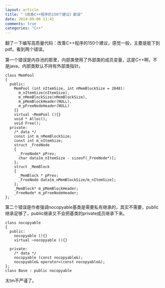 ```yaml
---
layout: article
title: "《改善C++程序的150个建议》勘误"
date: 2014-09-06 11:41
comments: true
categories: "C++"
---
```

  翻了一下编写高质量代码：改善C++程序的150个建议，感觉一般，主要是能下到pdf。看到两个错误。

  第一个错误是内存池的那里，内部类使用了外部类的成员变量，这是C++啊，不是java，内部类默认不持有外部类指针。

	class MemPool
	{
	  public:
	    MemPool (int nItemSize, int nMemBlockSize = 2048):
	      m_nItemSize(nItemSize),
	      m_nMemBlockSize(nMemBlockSize),
	      m_pMemBlockHeader(NULL),
	      m_pFreeNodeHeader(NULL)
	    {}
	    virtual ~MemPool (){}
	    void * Alloc();
	    void Free();
	  private:
	    /* data */
	    const int m_nMemBlockSize;
	    const int m_nItemSize;
	    struct _FreeNode
	    {
	      _FreeNode* pPrev;
	      char data[m_nItemSize - sizeof(_FreeNode*)];
	    };
	    struct _MemBlock
	    {
	      _MemBlock * pPrev;
	      _FreeNode data[m_nMemBlockSize/m_nItemSize];
	    };
	    _MemBlock* m_pMemBlockHeader;
	    _FreeNode* m_pFreeNodeHeader;
	};
  
  第二个错误是作者强调nocopyable基类是需要私有继承的，其实不需要，public继承足够了，public继承又不会把基类的private成员继承下来。

	class nocopyable
	{
	  public:
	    nocopyable (){}
	    virtual ~nocopyable (){}

	  private:
	    /* data */
	    nocopyable (const nocopyable&);
	    nocopyable& operator=(const nocopyable&);
	};
	class Base : public nocopyable

  太tm不严谨了。